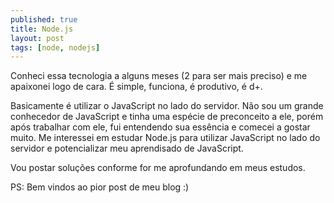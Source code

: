 ```yaml
---
published: true
title: Node.js
layout: post
tags: [node, nodejs]
---
```

Conheci essa tecnologia a alguns meses (2 para ser mais preciso) e me apaixonei logo de cara. É simple, funciona, é produtivo, é d+.

Basicamente é utilizar o JavaScript no lado do servidor. Não sou um grande conhecedor de JavaScript e tinha uma espécie de preconceito a ele, porém após trabalhar com ele, fui entendendo sua essência e comecei a gostar muito. Me interessei em estudar Node.js para utilizar JavaScript no lado do servidor e potencializar meu aprendisado de JavaScript.

Vou postar soluções conforme for me aprofundando em meus estudos.

PS: Bem vindos ao pior post de meu blog :)